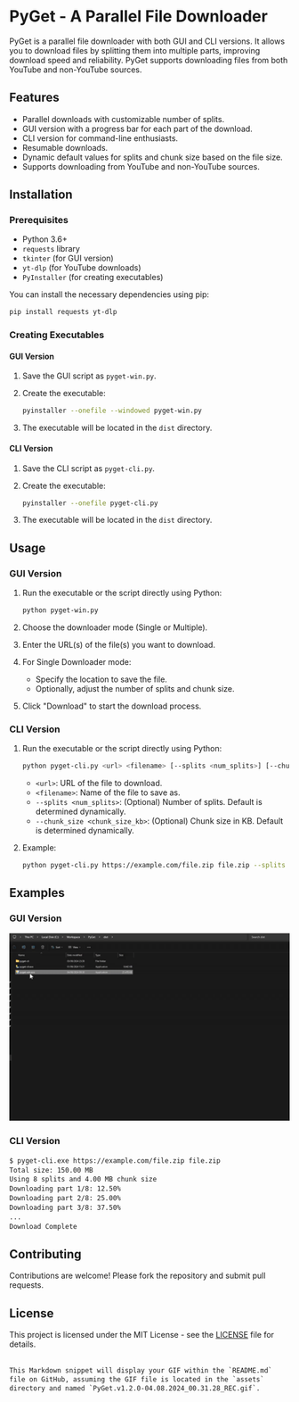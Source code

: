 
# PyGet - A Parallel File Downloader

PyGet is a parallel file downloader with both GUI and CLI versions. It allows you to download files by splitting them into multiple parts, improving download speed and reliability. PyGet supports downloading files from both YouTube and non-YouTube sources.

## Features

- Parallel downloads with customizable number of splits.
- GUI version with a progress bar for each part of the download.
- CLI version for command-line enthusiasts.
- Resumable downloads.
- Dynamic default values for splits and chunk size based on the file size.
- Supports downloading from YouTube and non-YouTube sources.

## Installation

### Prerequisites

- Python 3.6+
- `requests` library
- `tkinter` (for GUI version)
- `yt-dlp` (for YouTube downloads)
- `PyInstaller` (for creating executables)

You can install the necessary dependencies using pip:

```bash
pip install requests yt-dlp
```

### Creating Executables

#### GUI Version

1. Save the GUI script as `pyget-win.py`.
2. Create the executable:

    ```bash
    pyinstaller --onefile --windowed pyget-win.py
    ```

3. The executable will be located in the `dist` directory.

#### CLI Version

1. Save the CLI script as `pyget-cli.py`.
2. Create the executable:

    ```bash
    pyinstaller --onefile pyget-cli.py
    ```

3. The executable will be located in the `dist` directory.

## Usage

### GUI Version

1. Run the executable or the script directly using Python:

    ```bash
    python pyget-win.py
    ```

2. Choose the downloader mode (Single or Multiple).
3. Enter the URL(s) of the file(s) you want to download.
4. For Single Downloader mode:
    - Specify the location to save the file.
    - Optionally, adjust the number of splits and chunk size.
5. Click "Download" to start the download process.

### CLI Version

1. Run the executable or the script directly using Python:

    ```bash
    python pyget-cli.py <url> <filename> [--splits <num_splits>] [--chunk_size <chunk_size_kb>]
    ```

    - `<url>`: URL of the file to download.
    - `<filename>`: Name of the file to save as.
    - `--splits <num_splits>`: (Optional) Number of splits. Default is determined dynamically.
    - `--chunk_size <chunk_size_kb>`: (Optional) Chunk size in KB. Default is determined dynamically.

2. Example:

    ```bash
    python pyget-cli.py https://example.com/file.zip file.zip --splits 8 --chunk_size 1024
    ```

## Examples

### GUI Version

![PyGet v1.2.0 Example](./assets/PyGet.v1.2.0-04.08.2024_00.31.28_REC.gif)

### CLI Version

```bash
$ pyget-cli.exe https://example.com/file.zip file.zip
Total size: 150.00 MB
Using 8 splits and 4.00 MB chunk size
Downloading part 1/8: 12.50%
Downloading part 2/8: 25.00%
Downloading part 3/8: 37.50%
...
Download Complete
```

## Contributing

Contributions are welcome! Please fork the repository and submit pull requests.

## License

This project is licensed under the MIT License - see the [LICENSE](LICENSE) file for details.
```

This Markdown snippet will display your GIF within the `README.md` file on GitHub, assuming the GIF file is located in the `assets` directory and named `PyGet.v1.2.0-04.08.2024_00.31.28_REC.gif`.